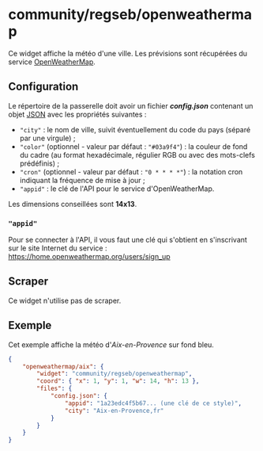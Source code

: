 # community/regseb/openweathermap

Ce widget affiche la météo d'une ville. Les prévisions sont récupérées du
service [OpenWeatherMap](https://openweathermap.org/).

## Configuration

Le répertoire de la passerelle doit avoir un fichier ***config.json***
contenant un objet
[JSON](http://www.json.org/json-fr.html "JavaScript Object Notation") avec les
propriétés suivantes :

- `"city"` : le nom de ville, suivit éventuellement du code du pays (séparé par
  une virgule) ;
- `"color"` (optionnel - valeur par défaut : `"#03a9f4"`) : la couleur de fond
  du cadre (au format hexadécimale, régulier RGB ou avec des mots-clefs
  prédéfinis) ;
- `"cron"` (optionnel - valeur par défaut : `"0 * * * *"`) : la notation cron
  indiquant la fréquence de mise à jour ;
- `"appid"` : le clé de l'API pour le service d'OpenWeatherMap.

Les dimensions conseillées sont **14x13**.

### `"appid"`

Pour se connecter à l'API, il vous faut une clé qui s'obtient en s'inscrivant
sur le site Internet du service :
<https://home.openweathermap.org/users/sign_up>

## Scraper

Ce widget n'utilise pas de scraper.

## Exemple

Cet exemple affiche la météo d'*Aix-en-Provence* sur fond bleu.

```JSON
{
    "openweathermap/aix": {
        "widget": "community/regseb/openweathermap",
        "coord": { "x": 1, "y": 1, "w": 14, "h": 13 },
        "files": {
            "config.json": {
                "appid": "1a23edc4f5b67... (une clé de ce style)",
                "city": "Aix-en-Provence,fr"
            }
        }
    }
}
```
